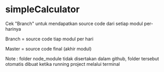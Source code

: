 # simpleCalculator

Cek "Branch" untuk mendapatkan source code dari setiap modul per-harinya



Branch = source code tiap modul per hari

Master = source code final (akhir modul)


Note :
folder node_module tidak disertakan dalam github, folder tersebut otomatis dibuat ketika running project melalui terminal
